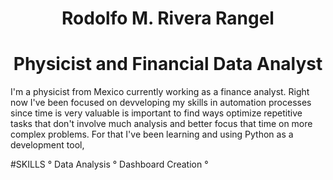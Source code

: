 <h1 align="center"> Rodolfo M. Rivera Rangel</h1>
<h1 align="center"> Physicist and Financial Data Analyst</h1>

I'm a physicist from Mexico currently working as a finance analyst. Right now I've been focused on devveloping my skills in automation processes since time is very valuable is important to find ways optimize repetitive tasks that don't involve much analysis and better focus that time on more complex problems. For that I've been learning and using Python as a development tool, 


#SKILLS
° Data Analysis
° Dashboard Creation
° 

<!--
**MaximilianoRivera/MaximilianoRivera** is a ✨ _special_ ✨ repository because its `README.md` (this file) appears on your GitHub profile.

Here are some ideas to get you started:

- 🔭 I’m currently working on ...
- 🌱 I’m currently learning ...
- 👯 I’m looking to collaborate on ...
- 🤔 I’m looking for help with ...
- 💬 Ask me about ...
- 📫 How to reach me: ...
- 😄 Pronouns: ...
- ⚡ Fun fact: ...
-->
